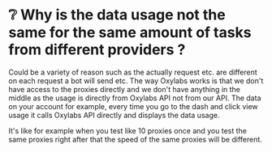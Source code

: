 # ❔ Why is the data usage not the same for the same amount of tasks from different providers ?

Could be a variety of reason such as the actually request etc. are different on each request a bot will send etc. The way Oxylabs works is that we don't have access to the proxies directly and we don't have anything in the middle as the usage is directly from Oxylabs API not from our API. The data on your account for example, every time you go to the dash and click view usage it calls Oxylabs API directly and displays the data usage.

It's like for example when you test like 10 proxies once and you test the same proxies right after that the speed of the same proxies will be different.
